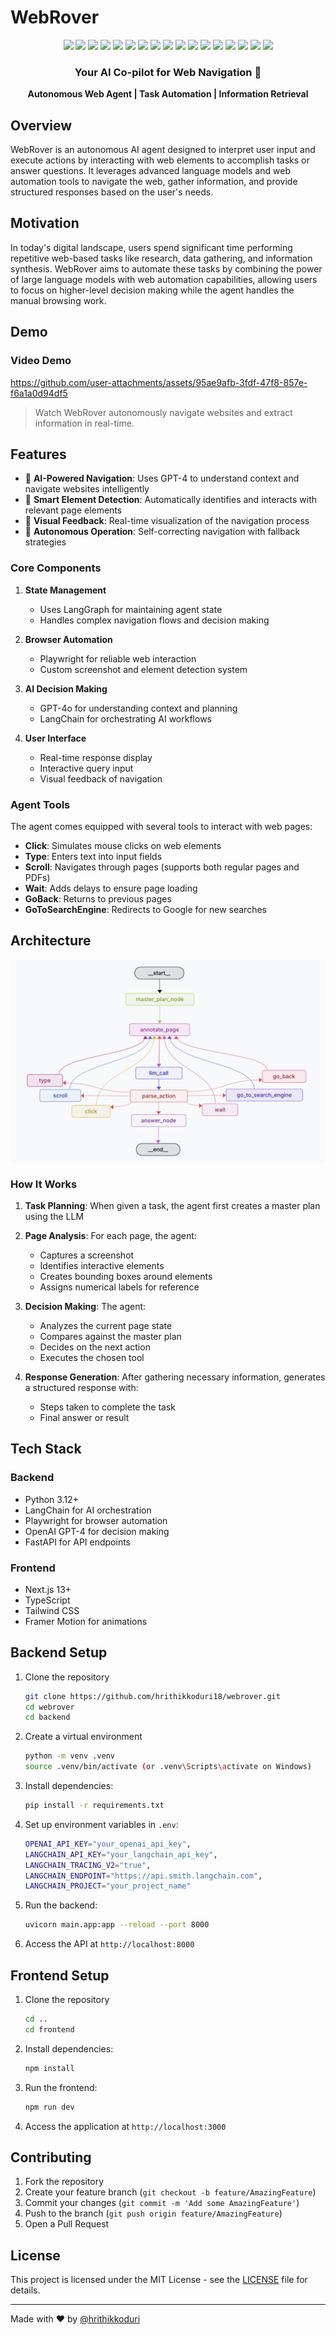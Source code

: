 # WebRover

<div align="center">
  <!-- Backend -->
  <img src="https://img.shields.io/badge/Python-3776AB?style=for-the-badge&logo=python&logoColor=white" />
  <img src="https://img.shields.io/badge/FastAPI-009688?style=for-the-badge&logo=fastapi&logoColor=white" />
  <img src="https://img.shields.io/badge/OpenAI-412991?style=for-the-badge&logo=openai&logoColor=white" />
  <img src="https://img.shields.io/badge/LangChain-121212?style=for-the-badge&logo=chainlink&logoColor=white" />
  <img src="https://img.shields.io/badge/LangGraph-FF6B6B?style=for-the-badge&logo=graph&logoColor=white" />
  <img src="https://img.shields.io/badge/Playwright-2EAD33?style=for-the-badge&logo=playwright&logoColor=white" />
  <img src="https://img.shields.io/badge/Pillow-3776AB?style=for-the-badge&logo=python&logoColor=white" />
  <img src="https://img.shields.io/badge/uvicorn-499848?style=for-the-badge&logo=gunicorn&logoColor=white" />
  
  <!-- Frontend -->
  <img src="https://img.shields.io/badge/Next.js-000000?style=for-the-badge&logo=next.js&logoColor=white" />
  <img src="https://img.shields.io/badge/TypeScript-3178C6?style=for-the-badge&logo=typescript&logoColor=white" />
  <img src="https://img.shields.io/badge/Tailwind_CSS-38B2AC?style=for-the-badge&logo=tailwind-css&logoColor=white" />
  <img src="https://img.shields.io/badge/Framer_Motion-0055FF?style=for-the-badge&logo=framer&logoColor=white" />
  <img src="https://img.shields.io/badge/React-61DAFB?style=for-the-badge&logo=react&logoColor=black" />
  
  <!-- Development Tools -->
  <img src="https://img.shields.io/badge/Node.js-339933?style=for-the-badge&logo=node.js&logoColor=white" />
  <img src="https://img.shields.io/badge/npm-CB3837?style=for-the-badge&logo=npm&logoColor=white" />
  <img src="https://img.shields.io/badge/ESLint-4B32C3?style=for-the-badge&logo=eslint&logoColor=white" />
  <img src="https://img.shields.io/badge/Nodemon-76D04B?style=for-the-badge&logo=nodemon&logoColor=white" />

  <h3>Your AI Co-pilot for Web Navigation 🚀</h3>

  <p align="center">
    <b>Autonomous Web Agent | Task Automation | Information Retrieval</b>
  </p>
</div>


## Overview

WebRover is an autonomous AI agent designed to interpret user input and execute actions by interacting with web elements to accomplish tasks or answer questions. It leverages advanced language models and web automation tools to navigate the web, gather information, and provide structured responses based on the user's needs.

## Motivation

In today's digital landscape, users spend significant time performing repetitive web-based tasks like research, data gathering, and information synthesis. WebRover aims to automate these tasks by combining the power of large language models with web automation capabilities, allowing users to focus on higher-level decision making while the agent handles the manual browsing work.

## Demo

### Video Demo
https://github.com/user-attachments/assets/95ae9afb-3fdf-47f8-857e-f6a1a0d94df5
> Watch WebRover autonomously navigate websites and extract information in real-time.


## Features

- 🤖 **AI-Powered Navigation**: Uses GPT-4 to understand context and navigate websites intelligently
- 🎯 **Smart Element Detection**: Automatically identifies and interacts with relevant page elements
- 📸 **Visual Feedback**: Real-time visualization of the navigation process
- 🔄 **Autonomous Operation**: Self-correcting navigation with fallback strategies

### Core Components

1. **State Management**
   - Uses LangGraph for maintaining agent state
   - Handles complex navigation flows and decision making

2. **Browser Automation**
   - Playwright for reliable web interaction
   - Custom screenshot and element detection system

3. **AI Decision Making**
   - GPT-4o for understanding context and planning
   - LangChain for orchestrating AI workflows

4. **User Interface**
   - Real-time response display
   - Interactive query input
   - Visual feedback of navigation

### Agent Tools

The agent comes equipped with several tools to interact with web pages:

- **Click**: Simulates mouse clicks on web elements
- **Type**: Enters text into input fields
- **Scroll**: Navigates through pages (supports both regular pages and PDFs)
- **Wait**: Adds delays to ensure page loading
- **GoBack**: Returns to previous pages
- **GoToSearchEngine**: Redirects to Google for new searches

## Architecture

![Agent Architecture Diagram](/assets/agent_diagram.png)



### How It Works

1. **Task Planning**: When given a task, the agent first creates a master plan using the LLM

2. **Page Analysis**: For each page, the agent:
   - Captures a screenshot
   - Identifies interactive elements
   - Creates bounding boxes around elements
   - Assigns numerical labels for reference

3. **Decision Making**: The agent:
   - Analyzes the current page state
   - Compares against the master plan
   - Decides on the next action
   - Executes the chosen tool

4. **Response Generation**: After gathering necessary information, generates a structured response with:
   - Steps taken to complete the task
   - Final answer or result


## Tech Stack

### Backend
- Python 3.12+
- LangChain for AI orchestration
- Playwright for browser automation
- OpenAI GPT-4 for decision making
- FastAPI for API endpoints

### Frontend
- Next.js 13+
- TypeScript
- Tailwind CSS
- Framer Motion for animations

## Backend Setup

1. Clone the repository
   ```bash
   git clone https://github.com/hrithikkoduri18/webrover.git
   cd webrover
   cd backend
   ```

2. Create a virtual environment
   ```bash
   python -m venv .venv
   source .venv/bin/activate (or .venv\Scripts\activate on Windows)
   ```

3. Install dependencies:
    ```bash
    pip install -r requirements.txt
    ```

4. Set up environment variables in `.env`:
    ```bash
    OPENAI_API_KEY="your_openai_api_key",
    LANGCHAIN_API_KEY="your_langchain_api_key",
    LANGCHAIN_TRACING_V2="true",
    LANGCHAIN_ENDPOINT="https://api.smith.langchain.com",
    LANGCHAIN_PROJECT="your_project_name"
    ```

5. Run the backend:
    ```bash
    uvicorn main.app:app --reload --port 8000
    ```

6. Access the API at `http://localhost:8000`

## Frontend Setup

1. Clone the repository
   ```bash
   cd ..
   cd frontend
   ```

2. Install dependencies:
    ```bash
    npm install
    ```

3. Run the frontend:
    ```bash
    npm run dev
    ```

4. Access the application at `http://localhost:3000`


## Contributing

1. Fork the repository
2. Create your feature branch (`git checkout -b feature/AmazingFeature`)
3. Commit your changes (`git commit -m 'Add some AmazingFeature'`)
4. Push to the branch (`git push origin feature/AmazingFeature`)
5. Open a Pull Request

## License

This project is licensed under the MIT License - see the [LICENSE](LICENSE) file for details.

---

Made with ❤️ by [@hrithikkoduri](https://github.com/hrithikkoduri)
